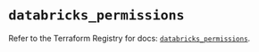 # `databricks_permissions`

Refer to the Terraform Registry for docs: [`databricks_permissions`](https://registry.terraform.io/providers/databricks/databricks/1.64.1/docs/resources/permissions).
